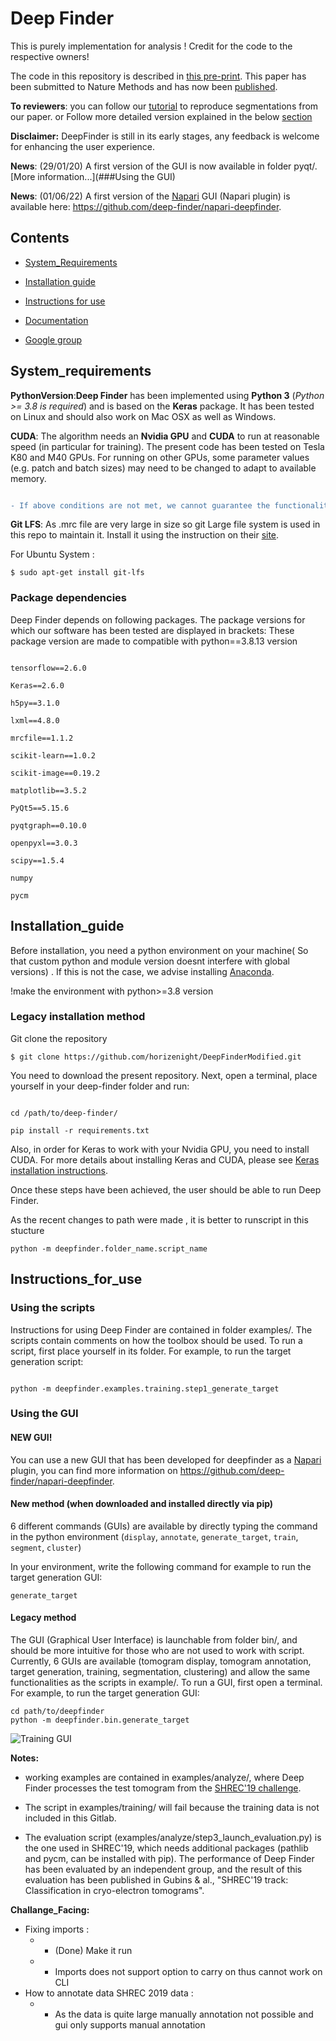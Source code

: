 
# Deep Finder
This is purely implementation for analysis ! Credit for the code to the respective owners!

The code in this repository is described in [this pre-print](https://www.biorxiv.org/content/10.1101/2020.04.15.042747v1). This paper has been submitted to Nature Methods and has now been [published](https://doi.org/10.1038/s41592-021-01275-4).

 
 
__To reviewers__: you can follow our [tutorial](https://deepfinder.readthedocs.io/en/latest/tutorial.html) to reproduce segmentations from our paper.
or Follow more detailed version explained in the below [section](##refrence)

  

__Disclaimer:__ DeepFinder is still in its early stages, any feedback is welcome for enhancing the user experience.

  

__News__: (29/01/20) A first version of the GUI is now available in folder pyqt/. [More information...](###Using the GUI)

  

__News__: (01/06/22) A first version of the [Napari](https://napari.org) GUI (Napari plugin) is available here: https://github.com/deep-finder/napari-deepfinder.

  

## Contents

- [System_Requirements](#system_requirements)

- [Installation guide](#installation_guide)

- [Instructions for use](##instructions_for_use)

- [Documentation](https://deepfinder.readthedocs.io/en/latest/)

- [Google group](https://groups.google.com/g/deepfinder)

  

## System_requirements

__PythonVersion__:__Deep Finder__ has been implemented using __Python 3__ (_Python >= 3.8 is required_) and is based on the __Keras__ package. It has been tested on Linux and should also work on Mac OSX as well as Windows.

  

__CUDA__: The algorithm needs an __Nvidia GPU__ and __CUDA__ to run at reasonable speed (in particular for training). The present code has been tested on Tesla K80 and M40 GPUs. For running on other GPUs, some parameter values (e.g. patch and batch sizes) may need to be changed to adapt to available memory.



  

```diff

- If above conditions are not met, we cannot guarantee the functionality of our code at this time.
```
__Git LFS__: As .mrc file are very large in size so git Large file system is used in this repo to maintain it. Install it using the instruction on their [site](##https://git-lfs.github.com).

For Ubuntu System :
```
$ sudo apt-get install git-lfs
```


### Package dependencies

Deep Finder depends on following packages. The package versions for which our software has been tested are displayed in brackets:
These package version are made to compatible with python==3.8.13 version 

```

tensorflow==2.6.0

Keras==2.6.0

h5py==3.1.0

lxml==4.8.0

mrcfile==1.1.2

scikit-learn==1.0.2

scikit-image==0.19.2

matplotlib==3.5.2

PyQt5==5.15.6

pyqtgraph==0.10.0

openpyxl==3.0.3

scipy==1.5.4

numpy

pycm
```

  
  

## Installation_guide

Before installation, you need a python environment on your machine( So that custom python and module version doesnt interfere with global versions) . If this is not the case, we advise installing [Anaconda](https://docs.anaconda.com/anaconda/install/linux/).

!make the environment with python>=3.8 version



 

### Legacy installation method
Git clone the repository 
```
$ git clone https://github.com/horizenight/DeepFinderModified.git
```

You need to download the present repository. Next, open a terminal, place yourself in your deep-finder folder and run:

```

cd /path/to/deep-finder/

pip install -r requirements.txt

```

Also, in order for Keras to work with your Nvidia GPU, you need to install CUDA. For more details about installing Keras and CUDA, please see [Keras installation instructions](https://keras.io/#installation).

  

Once these steps have been achieved, the user should be able to run Deep Finder.

As the recent changes to path were made , it is better to runscript in this stucture 
```
python -m deepfinder.folder_name.script_name
```

  

## Instructions_for_use

### Using the scripts

Instructions for using Deep Finder are contained in folder examples/. The scripts contain comments on how the toolbox should be used. To run a script, first place yourself in its folder. For example, to run the target generation script:

```

python -m deepfinder.examples.training.step1_generate_target
```

### Using the GUI

#### NEW GUI!

You can use a new GUI that has been developed for deepfinder as a [Napari](https://napari.org) plugin, you can find more information on https://github.com/deep-finder/napari-deepfinder.

  

#### New method (when downloaded and installed directly via pip)

6 different commands (GUIs) are available by directly typing the command in the python environment (`display`, `annotate`, `generate_target`, `train`, `segment`, `cluster`)

In your environment, write the following command for example to run the target generation GUI:

```generate_target```

  

#### Legacy method

The GUI (Graphical User Interface) is launchable from folder bin/, and should be more intuitive for those who are not used to work with script. Currently, 6 GUIs are available (tomogram display, tomogram annotation, target generation, training, segmentation, clustering) and allow the same functionalities as the scripts in example/. To run a GUI, first open a terminal. For example, to run the target generation GUI:

```
cd path/to/deepfinder
python -m deepfinder.bin.generate_target
```

  

![Training GUI](./images/gui_segment.png)

  
  

__Notes:__

- working examples are contained in examples/analyze/, where Deep Finder processes the test tomogram from the [SHREC'19 challenge](http://www2.projects.science.uu.nl/shrec/cryo-et/2019/).

- The script in examples/training/ will fail because the training data is not included in this Gitlab.

- The evaluation script (examples/analyze/step3_launch_evaluation.py) is the one used in SHREC'19, which needs additional packages (pathlib and pycm, can be installed with pip). The performance of Deep Finder has been evaluated by an independent group, and the result of this evaluation has been published in Gubins & al., "SHREC'19 track: Classification in cryo-electron tomograms".

__Challange_Facing:__
- Fixing imports :	
  - - (Done) Make it run 
  - - Imports does not support option to carry on thus cannot work on CLI 
- How to annotate data SHREC 2019 data :
  - - As the data is quite large manually annotation not possible and gui only supports manual annotation 
